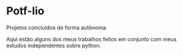 # Potf-lio
Projetos concluídos de forma autônoma.

Aqui estão alguns dos meus trabalhos feitos em conjunto com meus estudos independentes sobre python.
